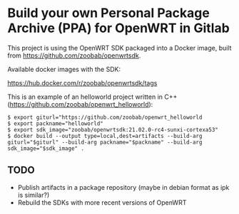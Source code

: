 # Build your own Personal Package Archive (PPA) for OpenWRT in Gitlab

This project is using the OpenWRT SDK packaged into a Docker image, built from https://github.com/zoobab/openwrtsdk.

Available docker images with the SDK:

https://hub.docker.com/r/zoobab/openwrtsdk/tags

This is an example of an helloworld project written in C++ (https://github.com/zoobab/openwrt_helloworld):

```
$ export giturl="https://github.com/zoobab/openwrt_helloworld
$ export packname="helloworld"
$ export sdk_image="zoobab/openwrtsdk:21.02.0-rc4-sunxi-cortexa53"
$ docker build --output type=local,dest=artifacts --build-arg giturl="$giturl" --build-arg packname="$packname" --build-arg sdk_image="$sdk_image" .
```

## TODO

* Publish artifacts in a package repository (maybe in debian format as ipk is similar?)
* Rebuild the SDKs with more recent versions of OpenWRT


